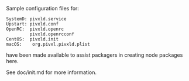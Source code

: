 Sample configuration files for:
```
SystemD: pivxld.service
Upstart: pivxld.conf
OpenRC:  pivxld.openrc
         pivxld.openrcconf
CentOS:  pivxld.init
macOS:    org.pivxl.pivxld.plist
```
have been made available to assist packagers in creating node packages here.

See doc/init.md for more information.
